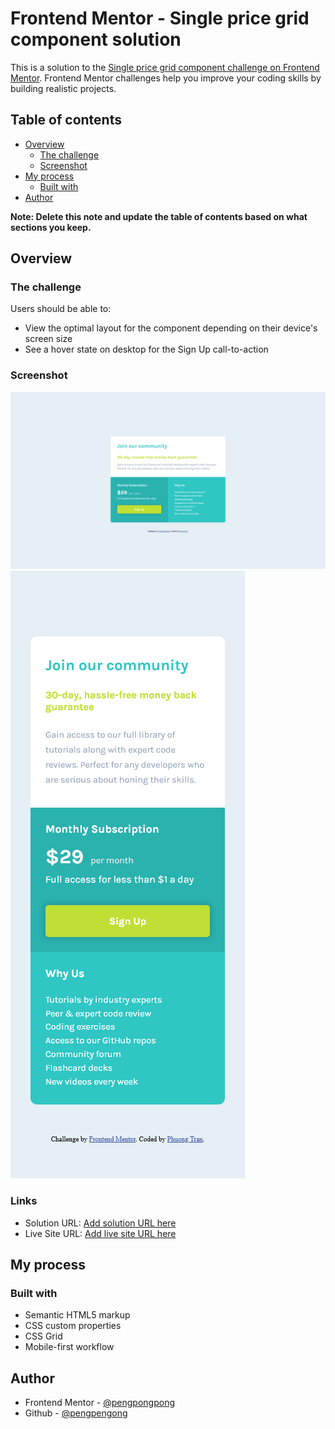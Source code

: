 # Frontend Mentor - Single price grid component solution

This is a solution to the [Single price grid component challenge on Frontend Mentor](https://www.frontendmentor.io/challenges/single-price-grid-component-5ce41129d0ff452fec5abbbc). Frontend Mentor challenges help you improve your coding skills by building realistic projects. 

## Table of contents

- [Overview](#overview)
  - [The challenge](#the-challenge)
  - [Screenshot](#screenshot)
- [My process](#my-process)
  - [Built with](#built-with)
- [Author](#author)


**Note: Delete this note and update the table of contents based on what sections you keep.**

## Overview

### The challenge

Users should be able to:

- View the optimal layout for the component depending on their device's screen size
- See a hover state on desktop for the Sign Up call-to-action

### Screenshot

![](./screenshots/screen_desktop.png)
![](./screenshots/screen_mobile.png)

### Links

- Solution URL: [Add solution URL here](https://github.com/pengpongpong/Single-price-grid-component)
- Live Site URL: [Add live site URL here](https://pengpongpong.github.io/Single-price-grid-component/)

## My process

### Built with

- Semantic HTML5 markup
- CSS custom properties
- CSS Grid
- Mobile-first workflow

## Author

- Frontend Mentor - [@pengpongpong](https://www.frontendmentor.io/profile/pengpongpong)
- Github - [@pengpengong](https://github.com/pengpongpong)
